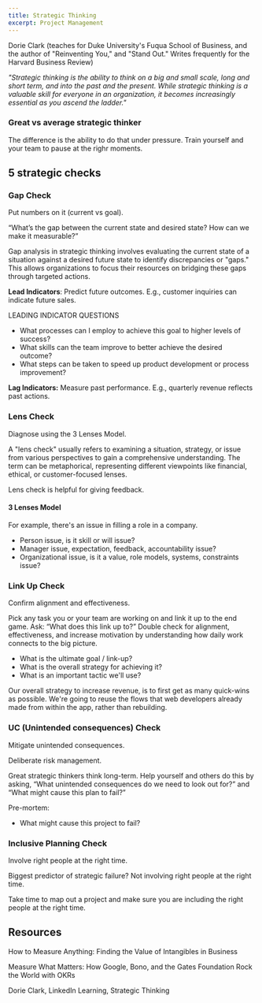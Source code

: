 ```yaml
---
title: Strategic Thinking
excerpt: Project Management
---
```


Dorie Clark (teaches for Duke University's Fuqua School of Business, and the author of "Reinventing You," and "Stand Out." Writes frequently for the Harvard Business Review) 

*"Strategic thinking is the ability to think on a big and small scale, long and short term, and into the past and the present. While strategic thinking is a valuable skill for everyone in an organization, it becomes increasingly essential as you ascend the ladder."*

### Great vs average strategic thinker

The difference is the ability to do that under pressure. Train yourself and your team to pause at the righr moments.

## 5 strategic checks

### Gap Check

Put numbers on it (current vs goal).

“What’s the gap between the current state and desired state? How can we make it measurable?” 

Gap analysis in strategic thinking involves evaluating the current state of a situation against a desired future state to identify discrepancies or "gaps." This allows organizations to focus their resources on bridging these gaps through targeted actions.

**Lead Indicators**: Predict future outcomes. E.g., customer inquiries can indicate future sales.

LEADING INDICATOR QUESTIONS
* What processes can I employ to achieve this goal to higher levels of success?
* What skills can the team improve to better achieve the desired outcome?
* What steps can be taken to speed up product development or process improvement?

**Lag Indicators:** Measure past performance. E.g., quarterly revenue reflects past actions.

### Lens Check

Diagnose using the 3 Lenses Model.

A "lens check" usually refers to examining a situation, strategy, or issue from various perspectives to gain a comprehensive understanding. The term can be metaphorical, representing different viewpoints like financial, ethical, or customer-focused lenses.

Lens check is helpful for giving feedback.

#### 3 Lenses Model

For example, there's an issue in filling a role in a company.

- Person issue, is it skill or will issue?
- Manager issue, expectation, feedback, accountability issue?
- Organizational issue, is it a value, role models, systems, constraints issue?

### Link Up Check

Confirm alignment and effectiveness.

Pick any task you or your team are working on and link it up to the end game. Ask: “What does this link up to?” Double check for alignment, effectiveness, and increase motivation by understanding how daily work connects to the big picture. 

- What is the ultimate goal / link-up?
- What is the overall strategy for achieving it?
- What is an important tactic we'll use?

Our overall strategy to increase revenue, is to first get as many quick-wins as possible.
We're going to reuse the flows that web developers already made from within the app, rather than rebuilding.

### UC (Unintended consequences) Check

Mitigate unintended consequences.

Deliberate risk management.

Great strategic thinkers think long-term. Help yourself and others do this by asking, “What unintended consequences do we need to look out for?” and “What might cause this plan to fail?” 

Pre-mortem:
- What might cause this project to fail?

### Inclusive Planning Check

Involve right people at the right time.

Biggest predictor of strategic failure? Not involving right people at the right time.

Take time to map out a project and make sure you are including the right people at the right time. 

## Resources

How to Measure Anything: Finding the Value of Intangibles in Business 

Measure What Matters: How Google, Bono, and the Gates Foundation Rock the World with OKRs

Dorie Clark, LinkedIn Learning, Strategic Thinking